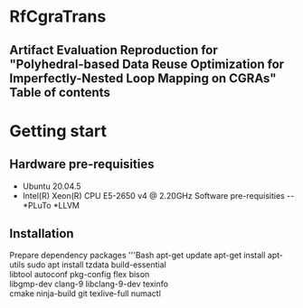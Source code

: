 RfCgraTrans
==
Artifact Evaluation Reproduction for "Polyhedral-based Data Reuse Optimization for Imperfectly-Nested Loop Mapping on CGRAs" 
Table of contents
--
Getting start
==
Hardware pre-requisities
--
* Ubuntu 20.04.5
* Intel(R) Xeon(R) CPU E5-2650 v4 @ 2.20GHz
Software pre-requisities
--
*PLuTo
*LLVM

Installation
--
Prepare dependency packages
'''Bash
apt-get update
apt-get install apt-utils
sudo apt install tzdata build-essential \
libtool autoconf pkg-config flex bison \
libgmp-dev clang-9 libclang-9-dev texinfo \
cmake ninja-build git texlive-full numactl



